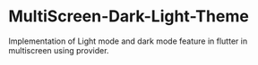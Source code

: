 # MultiScreen-Dark-Light-Theme
Implementation of Light mode and dark mode feature in flutter in multiscreen using provider.
